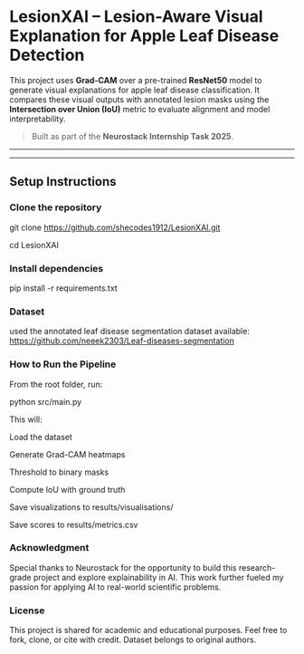 # LesionXAI – Lesion-Aware Visual Explanation for Apple Leaf Disease Detection

This project uses **Grad-CAM** over a pre-trained **ResNet50** model to generate visual explanations for apple leaf disease classification. It compares these visual outputs with annotated lesion masks using the **Intersection over Union (IoU)** metric to evaluate alignment and model interpretability.

> Built as part of the **Neurostack Internship Task 2025**.

---

---

##  Setup Instructions

### Clone the repository

git clone https://github.com/shecodes1912/LesionXAI.git

cd LesionXAI

### Install dependencies
pip install -r requirements.txt

### Dataset
 used the annotated leaf disease segmentation dataset available: https://github.com/neeek2303/Leaf-diseases-segmentation

### How to Run the Pipeline
From the root folder, run:


python src/main.py

This will:

Load the dataset

Generate Grad-CAM heatmaps

Threshold to binary masks

Compute IoU with ground truth

Save visualizations to results/visualisations/

Save scores to results/metrics.csv

### Acknowledgment
Special thanks to Neurostack for the opportunity to build this research-grade project and explore explainability in AI. This work further fueled my passion for applying AI to real-world scientific problems.

### License
This project is shared for academic and educational purposes. Feel free to fork, clone, or cite with credit. Dataset belongs to original authors.



